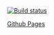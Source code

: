 [![Build status](https://ci.appveyor.com/api/projects/status/kd8tsbdalujsl7tn?svg=true)](https://ci.appveyor.com/project/Polina172001/testing)

[Github Pages](https://polina172001.github.io/testing/)
